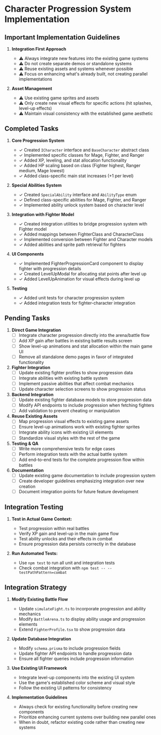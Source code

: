 # Character Progression System Implementation

## Important Implementation Guidelines

1. **Integration First Approach**
   - ⚠️ Always integrate new features into the existing game systems
   - ⚠️ Do not create separate demos or standalone systems
   - ⚠️ Reuse existing assets and systems whenever possible
   - ⚠️ Focus on enhancing what's already built, not creating parallel implementations

2. **Asset Management**
   - ⚠️ Use existing game sprites and assets
   - ⚠️ Only create new visual effects for specific actions (hit splashes, level-up effects)
   - ⚠️ Maintain visual consistency with the established game aesthetic

## Completed Tasks

1. **Core Progression System**
   - ✓ Created `ICharacter` interface and `BaseCharacter` abstract class
   - ✓ Implemented specific classes for Mage, Fighter, and Ranger
   - ✓ Added XP, leveling, and stat allocation functionality
   - ✓ Added HP scaling based on class (Fighter highest, Ranger medium, Mage lowest)
   - ✓ Added class-specific main stat increases (+1 per level)

2. **Special Abilities System**
   - ✓ Created `SpecialAbility` interface and `AbilityType` enum
   - ✓ Defined class-specific abilities for Mage, Fighter, and Ranger
   - ✓ Implemented ability unlock system based on character level

3. **Integration with Fighter Model**
   - ✓ Created integration utilities to bridge progression system with Fighter model
   - ✓ Added mappings between FighterClass and CharacterClass
   - ✓ Implemented conversion between Fighter and Character models
   - ✓ Added abilities and sprite path retrieval for fighters

4. **UI Components**
   - ✓ Implemented FighterProgressionCard component to display fighter with progression details
   - ✓ Created LevelUpModal for allocating stat points after level up
   - ✓ Added LevelUpAnimation for visual effects during level up

5. **Testing**
   - ✓ Added unit tests for character progression system
   - ✓ Added integration tests for fighter-character integration

## Pending Tasks

1. **Direct Game Integration**
   - [ ] Integrate character progression directly into the arena/battle flow
   - [ ] Add XP gain after battles in existing battle results screen
   - [ ] Show level-up animations and stat allocation within the main game UI
   - [ ] Remove all standalone demo pages in favor of integrated functionality

2. **Fighter Integration**
   - [ ] Update existing fighter profiles to show progression data
   - [ ] Integrate abilities with existing battle system
   - [ ] Implement passive abilities that affect combat mechanics
   - [ ] Update character selection screens to show progression status

3. **Backend Integration**
   - [ ] Update existing fighter database models to store progression data
   - [ ] Modify API endpoints to include progression when fetching fighters
   - [ ] Add validation to prevent cheating or manipulation

4. **Reuse Existing Assets**
   - [ ] Map progression visual effects to existing game assets
   - [ ] Ensure level-up animations work with existing fighter sprites
   - [ ] Integrate ability icons with existing UI elements
   - [ ] Standardize visual styles with the rest of the game

5. **Testing & QA**
   - [ ] Write more comprehensive tests for edge cases
   - [ ] Perform integration tests with the actual battle system
   - [ ] Add end-to-end tests for the complete progression flow within battles

6. **Documentation**
   - [ ] Update existing game documentation to include progression system
   - [ ] Create developer guidelines emphasizing integration over new creation
   - [ ] Document integration points for future feature development

## Integration Testing

1. **Test in Actual Game Context:**
   - Test progression within real battles
   - Verify XP gain and level-up in the main game flow
   - Test ability unlocks and their effects in combat
   - Ensure progression data persists correctly in the database

2. **Run Automated Tests:**
   - Use `npm test` to run all unit and integration tests
   - Check combat integration with `npm test -- --testPathPattern=combat`

## Integration Strategy

1. **Modify Existing Battle Flow**
   - Update `simulateFight.ts` to incorporate progression and ability mechanics
   - Modify `BattleArena.ts` to display ability usage and progression elements
   - Extend `FighterProfile.tsx` to show progression data

2. **Update Database Integration**
   - Modify `schema.prisma` to include progression fields
   - Update fighter API endpoints to handle progression data
   - Ensure all fighter queries include progression information

3. **Use Existing UI Framework**
   - Integrate level-up components into the existing UI system
   - Use the game's established color scheme and visual style
   - Follow the existing UI patterns for consistency

4. **Implementation Guidelines**
   - Always check for existing functionality before creating new components
   - Prioritize enhancing current systems over building new parallel ones
   - When in doubt, refactor existing code rather than creating new systems

